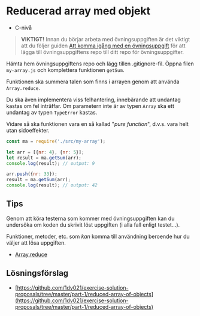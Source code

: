 # Reducerad array med objekt

- C-nivå

>__VIKTIGT!__ Innan du börjar arbeta med övningsuppgiften är det viktigt att du följer guiden [Att komma igång med en övningsuppgift](https://coursepress.gitbooks.io/1dv021/content/guider/att-komma-igang-med-en-ovningsuppgift/) för att lägga till övningsuppgiftens repo till ditt repo för övningsuppgifter.

Hämta hem övningsuppgiftens repo och lägg tillen .gitignore-fil. Öppna filen `my-array.js` och komplettera funktionen `getSum`.

Funktionen ska summera talen som finns i arrayen genom att använda `Array.reduce`.

Du ska även implementera viss felhantering, innebärande att undantag kastas om fel inträffar. Om parametern inte är av typen `Array` ska ett undantag av typen `TypeError` kastas.

Vidare så ska funktionen vara en så kallad "_pure function_", d.v.s. vara helt utan sidoeffekter.

```js
const ma = require('./src/my-array');

let arr = [{nr: 4}, {nr: 5}];
let result = ma.getSum(arr);
console.log(result); // output: 9

arr.push({nr: 33});
result = ma.getSum(arr);
console.log(result); // output: 42
```

## Tips

Genom att köra testerna som kommer med övningsuppgiften kan du undersöka om koden du skrivit löst uppgiften (i alla fall enligt testet...).

Funktioner, metoder, etc. som *kan* komma till användning beroende hur du väljer att lösa uppgiften.

- [Array.reduce](https://developer.mozilla.org/en-US/docs/Web/JavaScript/Reference/Global_Objects/Array/reduce)

## Lösningsförslag

- [https://github.com/1dv021/exercise-solution-proposals/tree/master/part-1/reduced-array-of-objects](https://github.com/1dv021/exercise-solution-proposals/tree/master/part-1/reduced-array-of-objects)
